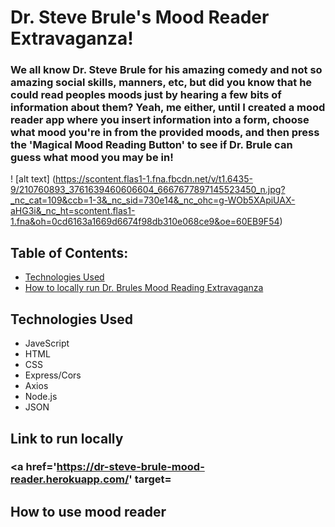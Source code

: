 # Dr. Steve Brule's Mood Reader Extravaganza!
### We all know Dr. Steve Brule for his amazing comedy and not so amazing social skills, manners, etc, but did you know that he could read peoples moods just by hearing a few bits of information about them? Yeah, me either, until I created a mood reader app where you insert information into a form, choose what mood you're in from the provided moods, and then press the 'Magical Mood Reading Button' to see if Dr. Brule can guess what mood you may be in!
! [alt text] (https://scontent.flas1-1.fna.fbcdn.net/v/t1.6435-9/210760893_3761639460606604_6667677897145523450_n.jpg?_nc_cat=109&ccb=1-3&_nc_sid=730e14&_nc_ohc=g-WOb5XApiUAX-aHG3i&_nc_ht=scontent.flas1-1.fna&oh=0cd6163a1669d6674f98db310e068ce9&oe=60EB9F54)

## Table of Contents:
* [Technologies Used](#technologiesused)
* [How to locally run Dr. Brules Mood Reading Extravaganza](#runlocally)

## <a name="technologiesused"></a>Technologies Used

* JaveScript
* HTML
* CSS
* Express/Cors
* Axios
* Node.js
* JSON

## <a name="runlocally"></a>Link to run locally
### <a href='https://dr-steve-brule-mood-reader.herokuapp.com/' target=

## <a name="howtouse"></a>How to use mood reader

